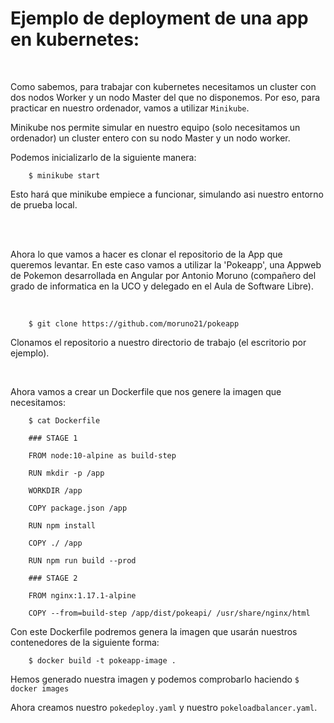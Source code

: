 # Ejemplo de deployment de una app en kubernetes:

<br>

Como sabemos, para trabajar con kubernetes necesitamos un cluster con dos nodos Worker y un nodo Master del que no disponemos.
Por eso, para practicar en nuestro ordenador, vamos a utilizar `Minikube`.

Minikube nos permite simular en nuestro equipo (solo necesitamos un ordenador) un cluster entero con su nodo Master y un nodo worker.

Podemos inicializarlo de la siguiente manera:

```
    $ minikube start
```

Esto hará que minikube empiece a funcionar, simulando asi nuestro entorno de prueba local.

<br>
<br>

Ahora lo que vamos a hacer es clonar el repositorio de la App que queremos levantar.
En este caso vamos a utilizar la 'Pokeapp', una Appweb de Pokemon desarrollada en Angular por Antonio Moruno (compañero del grado de informatica en la UCO y delegado en el Aula de Software Libre).

<br>

```
    $ git clone https://github.com/moruno21/pokeapp
```

Clonamos el repositorio a nuestro directorio de trabajo (el escritorio por ejemplo).

<br>

Ahora vamos a crear un Dockerfile que nos genere la imagen que necesitamos:

```
    $ cat Dockerfile

    ### STAGE 1

    FROM node:10-alpine as build-step

    RUN mkdir -p /app

    WORKDIR /app

    COPY package.json /app

    RUN npm install

    COPY ./ /app

    RUN npm run build --prod

    ### STAGE 2

    FROM nginx:1.17.1-alpine

    COPY --from=build-step /app/dist/pokeapi/ /usr/share/nginx/html
```

Con este Dockerfile podremos genera la imagen que usarán nuestros contenedores de la siguiente forma:

```
    $ docker build -t pokeapp-image .
```

Hemos generado nuestra imagen y podemos comprobarlo haciendo `$ docker images`

Ahora creamos nuestro `pokedeploy.yaml` y nuestro `pokeloadbalancer.yaml`.
